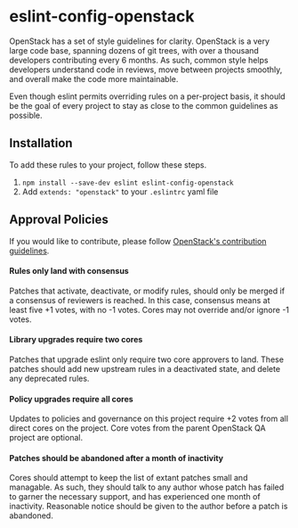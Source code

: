 # eslint-config-openstack

OpenStack has a set of style guidelines for clarity. OpenStack is a very large code base, spanning
dozens of git trees, with over a thousand developers contributing every 6 months. As such, common
style helps developers understand code in reviews, move between projects smoothly, and overall make
the code more maintainable.

Even though eslint permits overriding rules on a per-project basis, it should be the goal of every
project to stay as close to the common guidelines as possible.

## Installation
To add these rules to your project, follow these steps.

1. `npm install --save-dev eslint eslint-config-openstack`
2. Add `extends: "openstack"` to your `.eslintrc` yaml file

## Approval Policies

If you would like to contribute, please follow [OpenStack's contribution guidelines](https://wiki.openstack.org/wiki/How_To_Contribute).


#### Rules only land with consensus
Patches that activate, deactivate, or modify rules, should only be merged if a consensus of
reviewers is reached. In this case, consensus means at least five +1 votes, with no -1 votes. Cores 
may not override and/or ignore -1 votes.

#### Library upgrades require two cores
Patches that upgrade eslint only require two core approvers to land. These patches should add new
upstream rules in a deactivated state, and delete any deprecated rules.

#### Policy upgrades require all cores
Updates to policies and governance on this project require +2 votes from all direct cores on the 
project. Core votes from the parent OpenStack QA project are optional.

#### Patches should be abandoned after a month of inactivity
Cores should attempt to keep the list of extant patches small and managable. As such, they should
talk to any author whose patch has failed to garner the necessary support, and has experienced 
one month of inactivity. Reasonable notice should be given to the author before a patch is 
abandoned.

